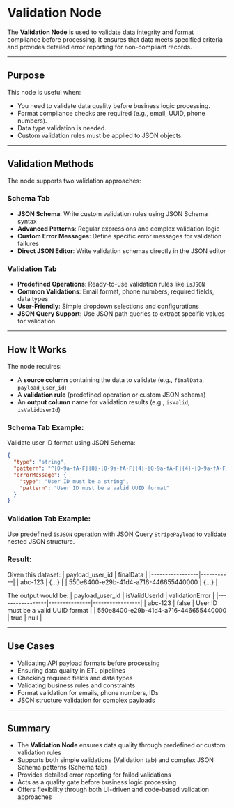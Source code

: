 # Validation Node

The **Validation Node** is used to validate data integrity and format compliance before processing. It ensures that data meets specified criteria and provides detailed error reporting for non-compliant records.

---

## Purpose
This node is useful when:
- You need to validate data quality before business logic processing.
- Format compliance checks are required (e.g., email, UUID, phone numbers).
- Data type validation is needed.
- Custom validation rules must be applied to JSON objects.

---

## Validation Methods
The node supports two validation approaches:

### **Schema Tab**
- **JSON Schema**: Write custom validation rules using JSON Schema syntax
- **Advanced Patterns**: Regular expressions and complex validation logic
- **Custom Error Messages**: Define specific error messages for validation failures
- **Direct JSON Editor**: Write validation schemas directly in the JSON editor

### **Validation Tab**
- **Predefined Operations**: Ready-to-use validation rules like `isJSON`
- **Common Validations**: Email format, phone numbers, required fields, data types
- **User-Friendly**: Simple dropdown selections and configurations
- **JSON Query Support**: Use JSON path queries to extract specific values for validation

---

## How It Works
The node requires:
- A **source column** containing the data to validate (e.g., `finalData`, `payload_user_id`)
- A **validation rule** (predefined operation or custom JSON schema)
- An **output column** name for validation results (e.g., `isValid`, `isValidUserId`)

### Schema Tab Example:
Validate user ID format using JSON Schema:
```json
{
  "type": "string",
  "pattern": "^[0-9a-fA-F]{8}-[0-9a-fA-F]{4}-[0-9a-fA-F]{4}-[0-9a-fA-F]{4}-[0-9a-fA-F]{12}$",
  "errorMessage": {
    "type": "User ID must be a string",
    "pattern": "User ID must be a valid UUID format"
  }
}
```

### Validation Tab Example:
Use predefined `isJSON` operation with JSON Query `StripePayload` to validate nested JSON structure.

### Result:
Given this dataset:
| payload_user_id | finalData |
|-----------------|-----------|
| abc-123         | {...}     |
| 550e8400-e29b-41d4-a716-446655440000 | {...} |

The output would be:
| payload_user_id | isValidUserId | validationError |
|-----------------|---------------|-----------------|
| abc-123         | false         | User ID must be a valid UUID format |
| 550e8400-e29b-41d4-a716-446655440000 | true | null |

---

## Use Cases
- Validating API payload formats before processing
- Ensuring data quality in ETL pipelines
- Checking required fields and data types
- Validating business rules and constraints
- Format validation for emails, phone numbers, IDs
- JSON structure validation for complex payloads

---

## Summary
- The **Validation Node** ensures data quality through predefined or custom validation rules
- Supports both simple validations (Validation tab) and complex JSON Schema patterns (Schema tab)
- Provides detailed error reporting for failed validations
- Acts as a quality gate before business logic processing
- Offers flexibility through both UI-driven and code-based validation approaches
